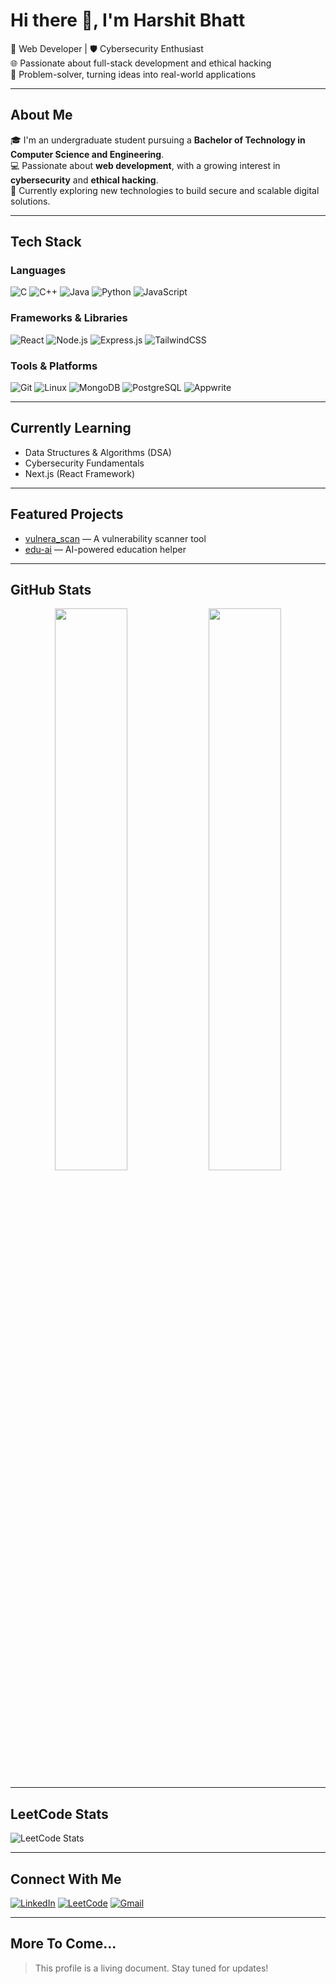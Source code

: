 # Hi there 👋, I'm Harshit Bhatt

🚀 Web Developer | 🛡️ Cybersecurity Enthusiast  
🌐 Passionate about full-stack development and ethical hacking  
🧠 Problem-solver, turning ideas into real-world applications

---

## About Me

🎓 I'm an undergraduate student pursuing a **Bachelor of Technology in Computer Science and Engineering**.  
💻 Passionate about **web development**, with a growing interest in **cybersecurity** and **ethical hacking**.  
🔭 Currently exploring new technologies to build secure and scalable digital solutions.

---

## Tech Stack

### Languages
![C](https://img.shields.io/badge/C-00599C?style=flat&logo=c&logoColor=white)
![C++](https://img.shields.io/badge/C++-00599C?style=flat&logo=c%2b%2b&logoColor=white)
![Java](https://img.shields.io/badge/Java-007396?style=flat&logo=java&logoColor=white)
![Python](https://img.shields.io/badge/Python-3776AB?style=flat&logo=python&logoColor=white)
![JavaScript](https://img.shields.io/badge/JavaScript-F7DF1E?style=flat&logo=javascript&logoColor=black)

### Frameworks & Libraries
![React](https://img.shields.io/badge/React-20232A?style=flat&logo=react&logoColor=61DAFB)
![Node.js](https://img.shields.io/badge/Node.js-339933?style=flat&logo=node.js&logoColor=white)
![Express.js](https://img.shields.io/badge/Express.js-000000?style=flat&logo=express&logoColor=white)
![TailwindCSS](https://img.shields.io/badge/TailwindCSS-38B2AC?style=flat&logo=tailwind-css&logoColor=white)

### Tools & Platforms
![Git](https://img.shields.io/badge/Git-F05032?style=flat&logo=git&logoColor=white)
![Linux](https://img.shields.io/badge/Linux-FCC624?style=flat&logo=linux&logoColor=black)
![MongoDB](https://img.shields.io/badge/MongoDB-47A248?style=flat&logo=mongodb&logoColor=white)
![PostgreSQL](https://img.shields.io/badge/PostgreSQL-336791?style=flat&logo=postgresql&logoColor=white)
![Appwrite](https://img.shields.io/badge/Appwrite-F02E65?style=flat&logo=appwrite&logoColor=white)

---

## Currently Learning

- Data Structures & Algorithms (DSA)  
- Cybersecurity Fundamentals  
- Next.js (React Framework)

---

## Featured Projects

- [vulnera_scan](https://github.com/harshit-8723/vulnera_scan) — A vulnerability scanner tool  
- [edu-ai](https://github.com/harshit-8723/edu-ai) — AI-powered education helper

---

## GitHub Stats

<p align="center">
  <img src="https://github-readme-stats.vercel.app/api?username=harshit-8723&show_icons=true&theme=tokyonight" width="48%" />
  <img src="https://github-readme-stats.vercel.app/api/top-langs/?username=harshit-8723&layout=compact&theme=tokyonight" width="48%" />
</p>

---

## LeetCode Stats

![LeetCode Stats](https://leetcard.jacoblin.cool/harshit-8723?theme=dark&ext=contest)

---

## Connect With Me

[![LinkedIn](https://img.shields.io/badge/LinkedIn-0077B5?style=flat&logo=linkedin&logoColor=white)](https://linkedin.com/in/harshit-bhatt-0x2214)
[![LeetCode](https://img.shields.io/badge/LeetCode-FFA116?style=flat&logo=leetcode&logoColor=black)](https://leetcode.com/harshit-8723/)
[![Gmail](https://img.shields.io/badge/Gmail-D14836?style=flat&logo=gmail&logoColor=white)](mailto:harshitbhatt8723@gmail.com)
<!-- [![Portfolio](https://img.shields.io/badge/Portfolio-000?style=flat&logo=google-chrome&logoColor=white)](link to be added later) -->

---

## More To Come...

> This profile is a living document. Stay tuned for updates!
